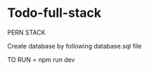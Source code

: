 # Todo-full-stack
PERN STACK

Create database by following database.sql file


 
TO RUN = npm run dev
